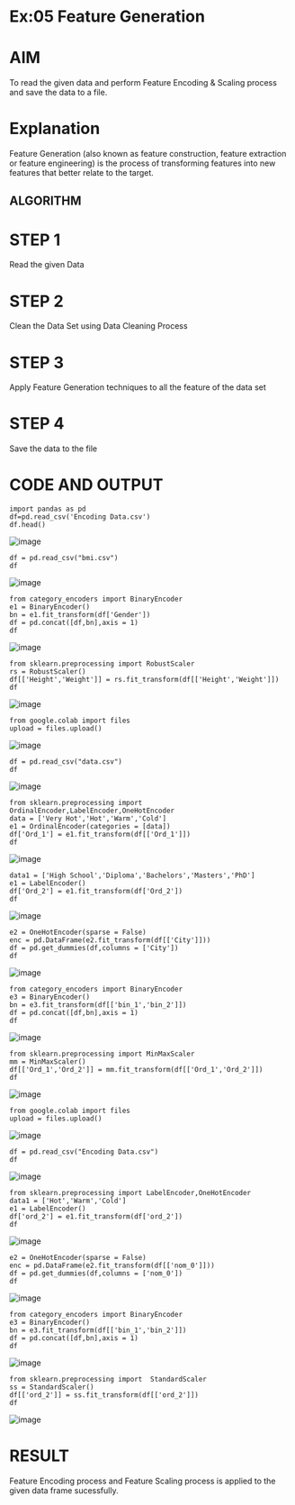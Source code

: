 # Ex:05 Feature Generation

# AIM
To read the given data and perform  Feature Encoding & Scaling process and save the data to a file.


# Explanation
Feature Generation (also known as feature construction, feature extraction or feature engineering) is the process of transforming features into new features that better relate to the target.

## ALGORITHM

# STEP 1
Read the given Data

# STEP 2
Clean the Data Set using Data Cleaning Process

# STEP 3
Apply Feature Generation techniques to all the feature of the data set

# STEP 4
Save the data to the file

# CODE AND OUTPUT
```
import pandas as pd
df=pd.read_csv('Encoding Data.csv')
df.head()

```
![image](https://github.com/Vaish-1011/ODD2023-Datascience-Ex-05/assets/135130074/5a9ed7ca-0242-49c9-887d-650bc6faa419)
```
df = pd.read_csv("bmi.csv")
df
```
![image](https://github.com/Vaish-1011/ODD2023-Datascience-Ex-05/assets/135130074/161aae55-e30c-4c1d-a862-ceebec2bf55d)
```
from category_encoders import BinaryEncoder
e1 = BinaryEncoder()
bn = e1.fit_transform(df['Gender'])
df = pd.concat([df,bn],axis = 1)
df
```
![image](https://github.com/Vaish-1011/ODD2023-Datascience-Ex-05/assets/135130074/ca7992ef-4a69-47ea-a11b-0c3efae7d0db)
```
from sklearn.preprocessing import RobustScaler
rs = RobustScaler()
df[['Height','Weight']] = rs.fit_transform(df[['Height','Weight']])
df
```
![image](https://github.com/Vaish-1011/ODD2023-Datascience-Ex-05/assets/135130074/b6f5c142-61d4-4b03-b878-41c4ef6be381)
```
from google.colab import files
upload = files.upload()
```
![image](https://github.com/Vaish-1011/ODD2023-Datascience-Ex-05/assets/135130074/3992b7fd-081a-41aa-964e-19f0c9a72e5a)
```
df = pd.read_csv("data.csv")
df
```
![image](https://github.com/Vaish-1011/ODD2023-Datascience-Ex-05/assets/135130074/bfe12410-71a3-4b29-9b49-e2531df1a63d)
```
from sklearn.preprocessing import OrdinalEncoder,LabelEncoder,OneHotEncoder
data = ['Very Hot','Hot','Warm','Cold']
e1 = OrdinalEncoder(categories = [data])
df['Ord_1'] = e1.fit_transform(df[['Ord_1']])
df
```
![image](https://github.com/Vaish-1011/ODD2023-Datascience-Ex-05/assets/135130074/906a2d2f-d36f-469f-8592-84c2b439df1c)
```
data1 = ['High School','Diploma','Bachelors','Masters','PhD']
e1 = LabelEncoder()
df['Ord_2'] = e1.fit_transform(df['Ord_2'])
df
```
![image](https://github.com/Vaish-1011/ODD2023-Datascience-Ex-05/assets/135130074/2b0b03e5-b520-419c-b888-f5e4845adf84)
```
e2 = OneHotEncoder(sparse = False)
enc = pd.DataFrame(e2.fit_transform(df[['City']]))
df = pd.get_dummies(df,columns = ['City'])
df
```
![image](https://github.com/Vaish-1011/ODD2023-Datascience-Ex-05/assets/135130074/c322517f-0e18-4b8c-b563-5b3a588e8fa5)
```
from category_encoders import BinaryEncoder
e3 = BinaryEncoder()
bn = e3.fit_transform(df[['bin_1','bin_2']])
df = pd.concat([df,bn],axis = 1)
df
```
![image](https://github.com/Vaish-1011/ODD2023-Datascience-Ex-05/assets/135130074/8a40edb3-ccb7-4097-ba39-9e2838c4671e)
```
from sklearn.preprocessing import MinMaxScaler
mm = MinMaxScaler()
df[['Ord_1','Ord_2']] = mm.fit_transform(df[['Ord_1','Ord_2']])
df
```
![image](https://github.com/Vaish-1011/ODD2023-Datascience-Ex-05/assets/135130074/0416d008-0d52-48d5-bc75-b16de95c9eea)
```
from google.colab import files
upload = files.upload()
```
![image](https://github.com/Vaish-1011/ODD2023-Datascience-Ex-05/assets/135130074/03dfb5b7-8755-4f63-b145-0ec847a1b842)
```
df = pd.read_csv("Encoding Data.csv")
df
```
![image](https://github.com/Vaish-1011/ODD2023-Datascience-Ex-05/assets/135130074/d5a53906-47c1-455e-a4ef-8ce8f8ee6c1c)
```
from sklearn.preprocessing import LabelEncoder,OneHotEncoder
data1 = ['Hot','Warm','Cold']
e1 = LabelEncoder()
df['ord_2'] = e1.fit_transform(df['ord_2'])
df
```
![image](https://github.com/Vaish-1011/ODD2023-Datascience-Ex-05/assets/135130074/6c0eae13-7769-4cd2-b351-87f278ec8d49)
```
e2 = OneHotEncoder(sparse = False)
enc = pd.DataFrame(e2.fit_transform(df[['nom_0']]))
df = pd.get_dummies(df,columns = ['nom_0'])
df
```
![image](https://github.com/Vaish-1011/ODD2023-Datascience-Ex-05/assets/135130074/990ecdc3-9488-4030-a1cc-94c4fe18694b)
```
from category_encoders import BinaryEncoder
e3 = BinaryEncoder()
bn = e3.fit_transform(df[['bin_1','bin_2']])
df = pd.concat([df,bn],axis = 1)
df
```
![image](https://github.com/Vaish-1011/ODD2023-Datascience-Ex-05/assets/135130074/a46c9667-5a01-498e-beff-6d87e1b2daaa)
```
from sklearn.preprocessing import  StandardScaler
ss = StandardScaler()
df[['ord_2']] = ss.fit_transform(df[['ord_2']])
df
```
![image](https://github.com/Vaish-1011/ODD2023-Datascience-Ex-05/assets/135130074/8082656a-3ee1-4097-a835-001f40183765)


# RESULT
Feature Encoding process and Feature Scaling process is applied to the given data frame sucessfully.
